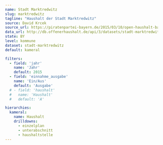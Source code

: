 ```yaml
---
name: Stadt Marktredwitz
slug: marktredwitz
tagline: "Haushalt der Stadt Marktredwitz"
source: David Krcek
source_url: https://piratenpartei-bayern.de/2015/03/10/open-haushalt-bayern/
data_url: http://db.offenerhaushalt.de/api/3/datasets/stadt-marktredwitz/serve/mkt.csv
state: BY
level: kommune
dataset: stadt-marktredwitz
default: kameral

filters:
  - field: 'jahr'
    name: 'Jahr'
    default: 2015
  - field: 'einnahme_ausgabe'
    name: 'Ein/Aus'
    default: 'Ausgabe'
  # - field: 'haushalt'
  #   name: 'Haushalt'
  #   default: 'A'

hierarchies:
  kameral:
    name: Haushalt
    drilldowns:
      - einzelplan
      - unterabschnitt
      - haushaltstelle
---
```

